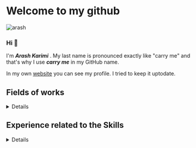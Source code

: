 # Welcome to my github
![arash](https://media-exp1.licdn.com/dms/image/D4D35AQGeUv3ZkieUSw/profile-framedphoto-shrink_200_200/0/1664306180709?e=1665342000&v=beta&t=qffqse0VbpkJm2PzGboaU2xa81UlmpM1ZV-tP7ZxowE)
### Hi 👋
I'm ***Arash Karimi*** . My last name is pronounced exactly like "carry me" and that's why I use ***carry me*** in my GitHub name.

In my own [website](https://www.carrymetop.com/) you can see my profile. I tried to keep it uptodate. 
## Fields of works
<details>
  <summary> Details </summary>

  - [x] Software Engineer
  - [x] Full-Stack developing
  - [x] Data Analyzing
  - [x] UI/UX Design
 </details>

## Experience related to the Skills
<details>
  <summary> Details </summary>

  | C Sharp | PHP | Express JS | Node JS | Vanilla JS | React JS | React Native |
  | :---: | :---: | :---: | :---: | :---: | :---: | :---: |
  | 12 Years | 6 Years | 4 Years | 4 Years | 12 Years | 4 Years | 2 Years |

  | HTML/CSS | BootStrap | JQuery |
  | :---: | :---: | :---: |
  | 15 Years | 4 Years | 4 Years |

  | SQL Server | Oracle DB | MySQL | MongoDB/Mongoose |
  | :---: | :---: | :---: | :---: |
  | 12 Years | 12 Years | 6 Years | 4 Years |

  | Statistics | Fuzzy Logic | Neural Network | Data Analyze |
  | :---: | :---: | :---: | :---: |
  | 6 Years | 6 Years | 6 Years | 6 Years |

  | HCI | UX design | UX research | UX test | UX tools |
  | :---: | :---: | :---: | :---: | :---: |
  | 10 Years | 10 Years | 10 Years | 10 Years | 10 Years |
</details>
  
<!--
**Arashcarryme/ArashCarryMe** is a ✨ _special_ ✨ repository because its `README.md` (this file) appears on your GitHub profile.

Here are some ideas to get you started:

- 🔭 I’m currently working on ...
- 🌱 I’m currently learning ...
- 👯 I’m looking to collaborate on ...
- 🤔 I’m looking for help with ...
- 💬 Ask me about ...
- 📫 How to reach me: ...
- 😄 Pronouns: ...
- ⚡ Fun fact: ...
-->
